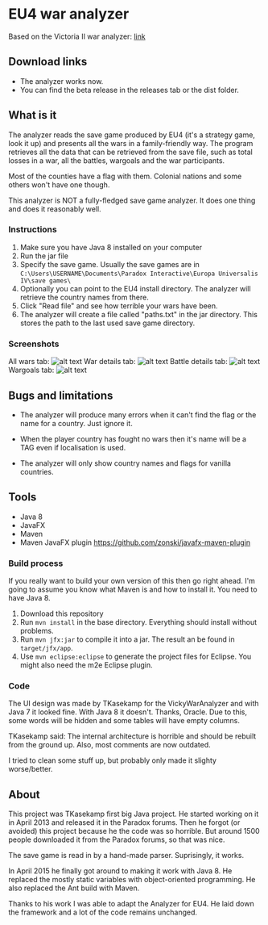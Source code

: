 # EU4 war analyzer

Based on the Victoria II war analyzer: [link](https://forum.paradoxplaza.com/forum/index.php?threads/tool-victoria-ii-save-game-war-analyzer.689055/)

## Download links

* The analyzer works now.
* You can find the beta release in the releases tab or the dist folder. 

## What is it
The analyzer reads the save game produced by EU4 (it's a strategy game, look it up) and presents all the wars in a family-friendly way. The program retrieves all the data that can be retrieved from the save file, such as total losses in a war, all the battles, wargoals and the war participants.

Most of the counties have a flag with them. Colonial nations and some others won't have one though.

This analyzer is NOT a fully-fledged save game analyzer. It does one thing and does it reasonably well.

### Instructions
1. Make sure you have Java 8 installed on your computer
2. Run the jar file
3. Specify the save game. Usually the save games are in `C:\Users\USERNAME\Documents\Paradox Interactive\Europa Universalis IV\save games\`
4. Optionally you can point to the EU4 install directory. The analyzer will retrieve the country names from there. 
5. Click "Read file" and see how terrible your wars have been. 
6. The analyzer will create a file called "paths.txt" in the jar directory. This stores the path to the last used save game directory.

### Screenshots
All wars tab:
![alt text](https://i.imgur.com/XOyukyh.png "All wars tab")
War details tab:
![alt text](https://i.imgur.com/7LE4of0.png "War details tab")
Battle details tab:
![alt text](https://i.imgur.com/BIivRek.png "Battle details tab")
Wargoals tab:
![alt text](https://i.imgur.com/gMXv9wJ.png "Wargoals tab")


## Bugs and limitations
* The analyzer will produce many errors when it can't find the flag or the name for a country. Just ignore it.

* When the player country has fought no wars then it's name will be a TAG even if localisation is used.

* The analyzer will only show country names and flags for vanilla countries.

## Tools
* Java 8
* JavaFX
* Maven 
* Maven JavaFX plugin https://github.com/zonski/javafx-maven-plugin

### Build process
If you really want to build your own version of this then go right ahead. I'm going to assume you know what Maven is and how to install it. You need to have Java 8.

1. Download this repository
2. Run `mvn install` in the base directory. Everything should install without problems.
3. Run `mvn jfx:jar` to compile it into a jar. The result an be found in `target/jfx/app`.
4. Use `mvn eclipse:eclipse` to generate the project files for Eclipse. You might also need the m2e Eclipse plugin.

### Code 
The UI design was made by TKasekamp for the VickyWarAnalyzer and with Java 7 it looked fine. With Java 8 it doesn't. Thanks, Oracle. 
Due to this, some words will be hidden and some tables will have empty columns.

TKasekamp said: The internal architecture is horrible and should be rebuilt from the ground up. Also, most comments are now outdated.

I tried to clean some stuff up, but probably only made it slighty worse/better.

## About
This project was TKasekamp first big Java project. He started working on it in April 2013 and released it in the Paradox forums. Then he forgot (or avoided) this project because he the code was so horrible. But around 1500 people downloaded it from the Paradox forums, so that was nice. 

The save game is read in by a hand-made parser. Suprisingly, it works. 

In April 2015 he finally got around to making it work with Java 8. He replaced the mostly static variables with object-oriented programming. He also replaced the Ant build with Maven.

Thanks to his work I was able to adapt the Analyzer for EU4.
He laid down the framework and a lot of the code remains unchanged.
